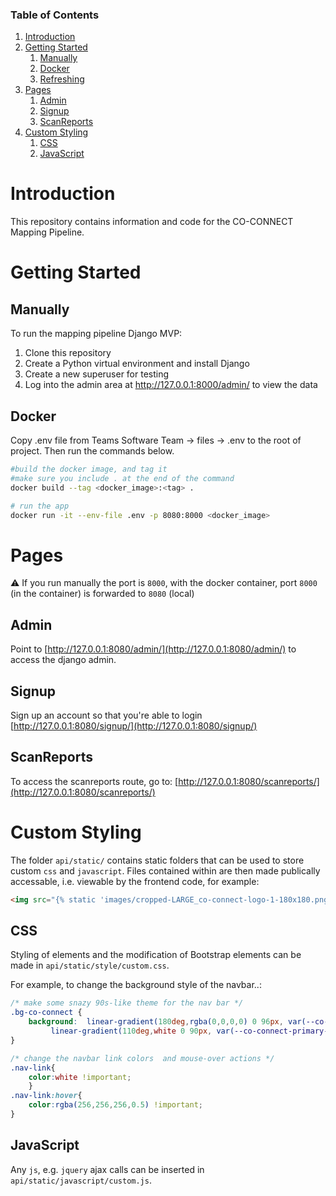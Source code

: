 ### Table of Contents
1. [Introduction](#introduction)
1. [Getting Started](#getting-started)
   1. [Manually](#manually)
   1. [Docker](#docker)
   1. [Refreshing](#refreshing) 
1. [Pages](#pages)
   1. [Admin](#admin)
   1. [Signup](#signup)
   1. [ScanReports](#scanreports)
1. [Custom Styling](#custom-styling)
   1. [CSS](#css)
   2. [JavaScript](#javascript)

# Introduction
This repository contains information and code for the CO-CONNECT Mapping Pipeline.

# Getting Started <a name="getting-started"></a>

## Manually
To run the mapping pipeline Django MVP:

1.	Clone this repository
2.	Create a Python virtual environment and install Django
3.	Create a new superuser for testing
4. Log into the admin area at http://127.0.0.1:8000/admin/ to view the data

## Docker

Copy .env file from Teams Software Team -> files -> .env to the root of project. Then run the commands below.

```bash
#build the docker image, and tag it
#make sure you include . at the end of the command
docker build --tag <docker_image>:<tag> .

# run the app
docker run -it --env-file .env -p 8080:8000 <docker_image>

```

# Pages

:warning: If you run manually the port is `8000`, with the docker container, port `8000` (in the container) is forwarded to `8080` (local)

## Admin 
Point to [http://127.0.0.1:8080/admin/](http://127.0.0.1:8080/admin/) to access the django admin.

## Signup
Sign up an account so that you're able to login
[http://127.0.0.1:8080/signup/](http://127.0.0.1:8080/signup/)

## ScanReports
To access the scanreports route, go to:
[http://127.0.0.1:8080/scanreports/](http://127.0.0.1:8080/scanreports/)

# Custom Styling <a name="custom-styling"></a>

The folder `api/static/` contains static folders that can be used to store custom `css` and `javascript`. Files contained within are then made publically accessable, i.e. viewable by the frontend code, for example:
```html
<img src="{% static 'images/cropped-LARGE_co-connect-logo-1-180x180.png' %}"...>
```

## CSS

Styling of elements and the modification of Bootstrap elements can be made in `api/static/style/custom.css`.

For example, to change the background style of the navbar..:
```css
/* make some snazy 90s-like theme for the nav bar */
.bg-co-connect {
    background:  linear-gradient(180deg,rgba(0,0,0,0) 0 96px, var(--co-connect-tertiary) 96px 100%),
		 linear-gradient(110deg,white 0 90px, var(--co-connect-primary-light) 150px , var(--co-connect-primary) 400px 80%,var(--co-connect-secondary));
}

/* change the navbar link colors  and mouse-over actions */
.nav-link{
	color:white !important;
    }
.nav-link:hover{
    color:rgba(256,256,256,0.5) !important;
}
```


## JavaScript
Any `js`, e.g. `jquery` ajax calls can be inserted in `api/static/javascript/custom.js`.
